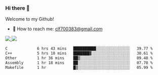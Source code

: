 ### Hi there 👋

<!--
**clingfei/clingfei** is a ✨ _special_ ✨ repository because its `README.md` (this file) appears on your GitHub profile.

Here are some ideas to get you started:

- 🔭 I’m currently working on ...
- 🌱 I’m currently learning ...
- 👯 I’m looking to collaborate on ...
- 🤔 I’m looking for help with ...
- 💬 Ask me about ...
- 📫 How to reach me: ...
- 😄 Pronouns: ...
- ⚡ Fun fact: ...
-->
Welcome to my Github!
- 📧 How to reach me: clf700383@gmail.com

<a href="https://github.com/anuraghazra/github-readme-stats">
  <img src="https://github-readme-stats.vercel.app/api?username=clingfei&count_private=true&show_icons=true&include_all_commits=true&line_height=21&hide_border=true&repo=github-readme-stats" />
</a>
<a href="https://github.com/anuraghazra/convoychat">
  <img src="https://github-readme-stats.vercel.app/api/top-langs/?username=clingfei&hide=Tcl,Perl,Makefile,CSS,HTML,Yacc,Lex,Verilog&langs_count=6&layout=compact&hide_border=true&repo=convoychat" />
</a>

<!--START_SECTION:waka-->

```txt
C             6 hrs 43 mins   ██████████░░░░░░░░░░░░░░░   39.77 %
C++           5 hrs 10 mins   ███████▓░░░░░░░░░░░░░░░░░   30.61 %
Other         1 hr 36 mins    ██▒░░░░░░░░░░░░░░░░░░░░░░   09.48 %
Assembly      1 hr 18 mins    ██░░░░░░░░░░░░░░░░░░░░░░░   07.78 %
Makefile      1 hr            █▒░░░░░░░░░░░░░░░░░░░░░░░   05.99 %
```

<!--END_SECTION:waka-->
